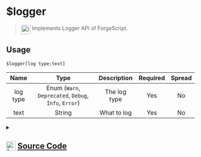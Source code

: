 # $logger
> <img align="top" src="https://upload.wikimedia.org/wikipedia/commons/thumb/e/e4/Infobox_info_icon.svg/160px-Infobox_info_icon.svg.png?20150409153300" alt="image" width="25" height="auto"> Implements Logger API of ForgeScript.
## Usage
```
$logger[log type;text]
```
| Name | Type | Description | Required | Spread
| :---: | :---: | :---: | :---: | :---: |
log type | Enum (`Warn`, `Deprecated`, `Debug`, `Info`, `Error`) | The log type | Yes | No
text | String | What to log | Yes | No
<details>
<summary>
    
## <img align="top" src="https://cdn4.iconfinder.com/data/icons/iconsimple-logotypes/512/github-512.png" alt="image" width="25" height="auto">  [Source Code](https://github.com/tryforge/ForgeScript-V2/blob/main/src/native/logger.ts)
    
</summary>
    
```ts
import { ArgType, NativeFunction } from "../structures"
import { LogType, Logger } from "../structures/@internal/Logger"

export default new NativeFunction({
    name: "$logger",
    version: "1.3.0",
    description: "Implements Logger API of ForgeScript.",
    unwrap: true,
    brackets: true,
    args: [
        {
            name: "log type",
            description: "The log type",
            enum: LogType,
            type: ArgType.Enum,
            required: true,
            rest: false
        },
        {
            name: "text",
            description: "What to log",
            rest: false,
            required: true,
            type: ArgType.String
        }
    ],
    execute(ctx, [ type, value ]) {
        Logger[LogType[type].toLowerCase() as Lowercase<keyof typeof LogType>](value)
        return this.success()
    },
})
```
    
</details>